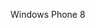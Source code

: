 <Token xmlns:xlink="http://www.w3.org/1999/xlink">Windows Phone 8</Token>

<!--HONumber=May16_HO2-->



